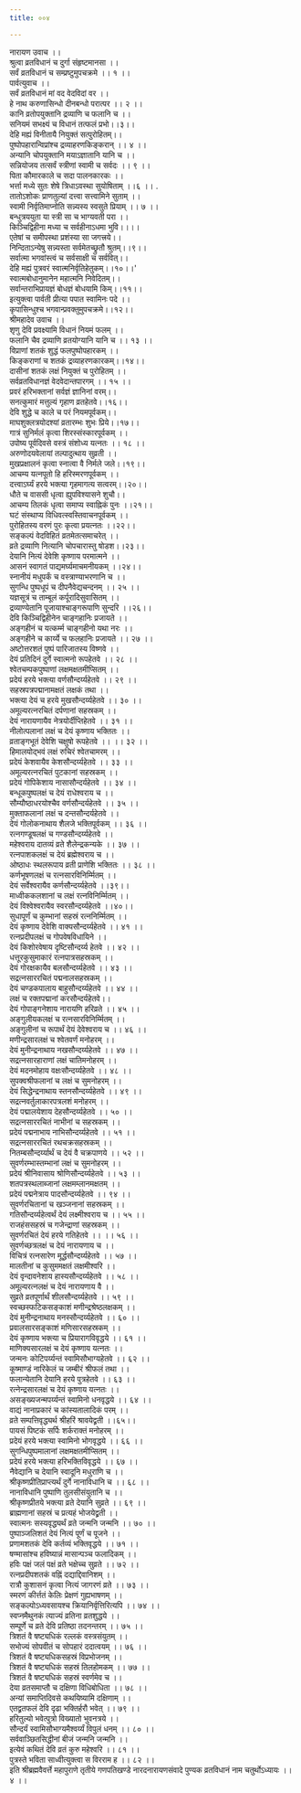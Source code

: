 ```yaml
---
title: ००४

---
```

नारायण उवाच ।।  
श्रुत्वा व्रतविधानं च दुर्गा संहृष्टमानसा ।।  
सर्वं व्रतविधानं च सम्प्रष्टुमुपचक्रमे ।। १ ।।  
पार्वत्युवाच ।।  
सर्वं व्रतविधानं मां वद वेदविदां वर ।।  
हे नाथ करुणासिन्धो दीनबन्धो परात्पर ।। २ ।।  
कानि व्रतोपयुक्तानि द्रव्याणि च फलानि च ।।  
सनियमं सभक्ष्यं च विधानं तत्फलं प्रभो।।३।।  
देहि मह्यं विनीतायै नियुक्तं सत्पुरोहितम्।।  
पुष्पोपहारान्विप्रांश्च द्रव्याहरणकिङ्करान् ।। ४ ।।  
अन्यानि चोपयुक्तानि मयाऽज्ञातानि यानि च ।।  
सन्नियोजय तत्सर्वं स्त्रीणां स्वामी च सर्वदः ।। ९ ।।  
पिता कौमारकाले च सदा पालनकारकः ।।  
भर्त्ता मध्ये सुतः शेषे त्रिधाऽवस्था सुयोषिताम् ।।६ ।। .  
तातोऽशोकः प्राणतुल्यां दत्त्वा सत्त्वामिने सुताम् ।।  
स्वामी निर्वृतिमाप्नोति सन्न्यस्य स्वसुते प्रियाम् ।। ७ ।।  
बन्धुत्रययुता या स्त्री सा च भाग्यवती परा ।।  
किञ्चिद्विहीना मध्या च सर्वहीनाऽधमा भुवि।।।।  
एतेषां च समीपस्था प्रशंस्या सा जगत्त्रये।।  
निन्दिताऽन्येषु सन्न्यस्ता सर्वमेतच्छ्रुतौ श्रुतम्।।९।।  
सर्वात्मा भगवांस्त्वं च सर्वसाक्षी च सर्ववित्।।  
देहि मह्यं पुत्रवरं स्वात्मनिर्वृतिहेतुकम्।।१०।।'  
स्वात्मबोधानुमानेन महात्मनि निवेदितम्।।  
सर्वान्तराभिप्रायज्ञं बोधज्ञं बोधयामि किम्।।११।।  
इत्युक्त्वा पार्वती प्रीत्या पपात स्वामिनः पदे ।।  
कृपासिन्धुश्च भगवान्प्रवक्तुमुपचक्रमे।।१२।।  
श्रीमहादेव उवाच ।।  
शृणु देवि प्रवक्ष्यामि विधानं नियमं फलम् ।।  
फलानि चैव द्रव्याणि व्रतयोग्यानि यानि च ।। १३ ।।  
विप्राणां शतकं शुद्धं फलपुष्पोपहारकम् ।।  
किङ्कराणां च शतकं द्रव्याहरणकारकम्।।१४।।  
दासीनां शतकं लक्षं नियुक्तं च पुरोहितम् ।।  
सर्वव्रतविधानज्ञं वेदवेदान्तपारगम् ।। १५ ।।  
प्रवरं हरिभक्तानां सर्वज्ञं ज्ञानिनां वरम्।।  
सनत्कुमारं मत्तुल्यं गृहाण व्रतहेतवे।।१६।।  
देवि शुद्धे च काले च परं नियमपूर्वकम्।।  
माघशुक्लत्रयोदश्यां व्रतारम्भः शुभः प्रिये।।१७।।  
गात्रं सुनिर्मलं कृत्वा शिरस्संस्कारपूर्वकम् ।।  
उपोष्य पूर्वदिवसे वस्त्रं संशोध्य यत्नतः ।। १८ ।।  
अरुणोदयवेलायां तल्पादुत्थाय सुव्रती ।।  
मुखप्रक्षालनं कृत्वा स्नात्वा वै निर्मले जले।।१९।।  
आचम्य यत्नपूतो हि हरिस्मरणपूर्वकम् ।।  
दत्त्वाऽर्घ्यं हरये भक्त्या गृहमागत्य सत्वरम्।।२०।।  
धौते च वाससी धृत्वा ह्युपविश्यासने शुचौ।।  
आचम्य तिलकं धृत्वा समाप्य स्वाह्निकं पुनः ।।२१।।  
घटं संस्थाप्य विधिवत्स्वस्तिवाचनपूर्वकम् ।।  
पुरोहितस्य वरणं पुरः कृत्वा प्रयत्नतः ।।२२।।  
सङ्कल्पं वेदविहितं व्रतमेतत्समाचरेत् ।।  
व्रते द्रव्याणि नित्यानि चोपचारास्तु षोडश।।२३।।  
देयानि नित्यं देवेशि कृष्णाय परमात्मने ।।  
आसनं स्वागतं पाद्यमर्घ्यमाचमनीयकम् ।।२४।।  
स्नानीयं मधुपर्कं च वस्त्राण्याभरणानि च ।।  
सुगन्धि पुष्पधूपं च दीपनैवेद्यचन्दनम् ।। २५ ।।  
यज्ञसूत्रं च ताम्बूलं कर्पूरादिसुवासितम् ।।  
द्रव्याण्येतानि पूजायाश्चाङ्गरूपाणि सुन्दरि ।।२६।।  
देवि किञ्चिद्विहीनेन चाङ्गहानिः प्रजायते ।।  
अङ्गहीनं च यत्कर्म्म चाङ्गहीनो यथा नरः ।।  
अङ्गहीने च कार्य्ये च फलहानिः प्रजायते ।। २७ ।।  
अष्टोत्तरशतं पुष्पं पारिजातस्य विष्णवे ।।  
देयं प्रतिदिनं दुर्गे स्वात्मनो रूपहेतवे ।। २८ ।।  
श्वेतचम्पकपुष्पाणां लक्षमक्षतमीप्सितम् ।।  
प्रदेयं हरये भक्त्या वर्णसौन्दर्य्यहेतवे ।। २९ ।।  
सहस्रपत्रपद्मानामक्षतं लक्षकं तथा ।।  
भक्त्या देयं च हरये मुखसौन्दर्य्यहेतवे ।। ३० ।।  
अमूल्यरत्नरचितं दर्पणानां सहस्रकम् ।।  
देयं नारायणायैव नेत्रयोर्दीप्तिहेतवे ।। ३१ ।।  
नीलोत्पलानां लक्षं च देयं कृष्णाय भक्तितः ।।  
व्रताङ्गभूतं देवेशि चक्षुषो रूपहेतवे ।। ।। ३२ ।।  
हिमालयोद्भवं लक्षं रुचिरं श्वेतचामरम् ।।  
प्रदेयं केशवायैव केशसौन्दर्य्यहेतवे ।। ३३ ।।  
अमूल्यरत्नरचितं पुटकानां सहस्रकम् ।।  
प्रदेयं गोपिकेशाय नासासौन्दर्यहेतवे ।। ३४ ।।  
बन्धूकपुष्पलक्षं च देयं राधेश्वराय च ।।  
सौम्यौष्ठाधरयोश्चैव वर्णसौन्दर्यहेतवे ।। ३५ ।।  
मुक्ताफलानां लक्षं च दन्तसौन्दर्यहेतवे ।।  
देयं गोलोकनाथाय शैलजे भक्तिपूर्वकम् ।। ३६ ।।  
रत्नगण्डूषलक्षं च गण्डसौन्दर्य्यहेतवे ।।  
महेश्वराय दातव्यं व्रते शैलेन्द्रकन्यके ।। ३७ ।।  
रत्नपाशकलक्षं च देयं ब्रह्मेश्वराय च ।।  
ओष्ठाधः स्थलरूपाय व्रती प्राणेशि भक्तितः ।। ३८ ।।  
कर्णभूषणलक्षं च रत्नसारविनिर्म्मितम् ।।  
देयं सर्वेश्वरायैव कर्णसौन्दर्य्यहेतवे ।।३९।।  
माध्वीककलशानां च लक्षं रत्नविनिर्म्मितम् ।।  
देयं विश्वेश्वरायैव स्वरसौन्दर्य्यहेतवे ।।४०।।  
सुधापूर्णं च कुम्भानां सहस्रं रत्ननिर्म्मितम् ।।  
देयं कृष्णाय देवेशि वाक्यसौन्दर्य्यहेतवे ।। ४१ ।।  
रत्नप्रदीपलक्षं च गोपवेषविधायिने ।।  
देयं किशोरवेषाय दृष्टिसौन्दर्य्य हेतवे ।। ४२ ।।  
धत्तूरकुसुमाकारं रत्नपात्रसहस्रकम् ।।  
देयं गोरक्षकायैव बलसौन्दर्य्यहेतवे ।। ४३ ।।  
सद्रत्नसाररचितं पद्मनालसहस्रकम् ।।  
देयं चण्डकपालाय बाहुसौन्दर्य्यहेतवे ।। ४४ ।।  
लक्षं च रक्तपद्मानां करसौन्दर्यहेतवे।।  
देयं गोपाङ्गनेशाय नारायणि हरिव्रते ।। ४५ ।।  
अङ्गुलीयकलक्षं च रत्नसारविनिर्म्मितम् ।।  
अङ्गुलीनां च रूपार्थं देयं देवेश्वराय च ।। ४६ ।।  
मणीन्द्रसारलक्षं च श्वेतवर्णं मनोहरम् ।।  
देयं मुनीन्द्रनाथाय नखसौन्दर्य्यहेतवे ।। ४७ ।।  
सद्रत्नसारहाराणां लक्षं चातिमनोहरम् ।।  
देयं मदनमोहाय वक्षःसौन्दर्य्यहेतवे ।। ४८ ।।  
सुपक्वश्रीफलानां च लक्षं च सुमनोहरम् ।।  
देयं सिद्धेन्द्रनाथाय स्तनसौन्दर्य्यहेतवे ।। ४९ ।।  
सद्रत्नवर्तुलाकारपत्रलशं मनोहरम् ।।  
देयं पद्मालयेशाय देहसौन्दर्य्यहेतवे ।। ५० ।।  
सद्रत्नसाररचितं नाभीनां च सहस्रकम् ।।  
प्रदेयं पद्मनाभाय नाभिसौन्दर्य्यहेतवे ।। ५१ ।।  
सद्रत्नसाररचितं रथचक्रसहस्रकम् ।।  
नितम्बसौन्दर्य्यार्थं च देयं वै चक्रपाणये ।। ५२ ।।  
सुवर्णरम्भास्तम्भानां लक्षं च सुमनोहरम् ।।  
प्रदेयं श्रीनिवासाय श्रोणिसौन्दर्य्यहेतवे ।। ५३ ।।  
शतपत्रस्थलाब्जानां लक्षमम्लानमक्षतम् ।।  
प्रदेयं पद्मनेत्राय पादसौन्दर्य्यहेतवे ।। ९४ ।।  
सुवर्णरचितानां च खञ्जनानां सहस्रकम् ।।  
गतिसौन्दर्य्यहेत्वर्थं देयं लक्ष्मीश्वराय च ।। ५५ ।।  
राजहंससहस्रं च गजेन्द्राणां सहस्रकम् ।।  
सुवर्णरचितं देयं हरये गतिहेतवे ।। ।। ५६ ।।  
सुवर्णच्छत्रलक्षं च देयं नारायणाय च ।।  
विचित्रं रत्नसारेण मूर्द्धसौन्दर्य्यहेतवे ।। ५७ ।।  
मालतीनां च कुसुममक्षतं लक्षमीश्वरि ।।  
देयं वृन्दावनेशाय हास्यसौन्दर्य्यहेतवे ।। ५८ ।।  
अमूल्यरत्नलक्षं च देयं नारायणाय वै ।।  
सुव्रते व्रतपूर्णार्थं शीलसौन्दर्य्यहेतवे ।। ५९ ।।  
स्वच्छस्फटिकसङ्काशं मणीन्द्रश्रेष्ठलक्षकम् ।।  
देयं मुनीन्द्रनाथाय मनस्सौन्दर्य्यहेतवे ।। ६० ।।  
प्रवालसारसङ्काशं मणिसारसहस्रकम् ।।  
देयं कृष्णाय भक्त्या च प्रियारागविवृद्धये ।। ६१ ।।  
माणिक्यसारलक्षं च देयं कृष्णाय यत्नतः ।।  
जन्मनः कोटिपर्य्यन्तं स्वामिसौभाग्यहेतवे ।। ६२ ।।  
कूष्माण्डं नारिकेलं च जम्बीरं श्रीफलं तथा ।।  
फलान्येतानि देयानि हरये पुत्रहेतवे ।। ६३ ।।  
रत्नेन्द्रसारलक्षं च देयं कृष्णाय यत्नतः ।।  
असङ्ख्यजन्मपर्य्यन्तं स्वामिनो धनवृद्धये ।। ६४ ।।  
वाद्यं नानाप्रकारं च कांस्यतालादिकं परम् ।।  
व्रते सम्पत्तिवृद्ध्यर्थ श्रीहरिं श्रावयेद्व्रती ।।६५।।  
पायसं पिष्टकं सर्पिः शर्कराक्तं मनोहरम् ।।  
प्रदेयं हरये भक्त्या स्वामिनो भोगवृद्धये ।। ६६ ।।  
सुगन्धिपुष्पमालानां लक्षमक्षतमीप्सितम् ।।  
प्रदेयं हरये भक्त्या हरिभक्तिविवृद्धये ।। ६७ ।।  
नैवेद्यानि च देयानि स्वादूनि मधुराणि च ।।  
श्रीकृष्णप्रीतिप्राप्त्यर्थं दुर्गे नानाविधानि च ।। ६८ ।।  
नानाविधानि पुष्पाणि तुलसीसंयुतानि च ।।  
श्रीकृष्णप्रीतये भक्त्या व्रते देयानि सुव्रते ।। ६९ ।।  
ब्राह्मणानां सहस्रं च प्रत्यहं भोजयेद्व्रती ।।  
स्वात्मनः सस्यवृद्ध्यर्थं व्रते जन्मनि जन्मनि ।। ७० ।।  
पुष्पाञ्जलिशतं देयं नित्यं पूर्णं च पूजने ।।  
प्रणामशतकं देवि कर्तव्यं भक्तिवृद्धये ।। ७१ ।।  
षण्मासांश्च हविष्यान्नं मासान्पञ्च फलादिकम् ।।  
हविः पक्षं जलं पक्षं व्रते भक्षेच्च सुव्रते ।। ७२ ।।  
रत्नप्रदीपशतकं वह्निं दद्याद्दिवानिशम् ।।  
रात्रौ कुशासनं कृत्वा नित्यं जागरणं व्रते ।। ७३ ।।  
स्मरणं कीर्त्ततं केलिः प्रेक्षणं गुह्यभाषणम् ।।  
सङ्कल्पोऽध्यवसायश्च क्रियानिर्वृत्तिरित्यपि ।। ७४ ।।  
स्वप्नमैथुनकं त्याज्यं व्रतिना व्रतशुद्धये ।।  
सम्पूर्णे च व्रते देवि प्रतिष्ठा तदनन्तरम् ।। ७५ ।।  
त्रिशतं वै षष्ट्यधिकं रल्लकं वस्त्रसंयुतम् ।।  
सभोज्यं सोपवीतं च सोपहारं ददात्वयम् ।। ७६ ।।  
त्रिशतं वै षष्ट्यधिकसहस्रं विप्रभोजनम् ।।  
त्रिशतं वै षष्ट्यधिकं सहस्रं तिलहोमकम् ।। ७७ ।।  
त्रिशतं वै षष्ट्यधिकं सहस्रं स्वर्णमेव च ।।  
देया व्रतसमाप्तौ च दक्षिणा विधिबोधिता ।। ७८ ।।  
अन्यां समाप्तिदिवसे कथयिष्यामि दक्षिणाम् ।।  
एतद्व्रतफलं देवि दृढा भक्तिर्हरौ भवेत् ।। ७९ ।।  
हरितुल्यो भवेत्पुत्रो विख्यातो भुवनत्रये ।।  
सौन्दर्यं स्वामिसौभाग्यमैश्वर्य्यं विपुलं धनम् ।। ८० ।।  
सर्ववाञ्छितसिद्धीनां बीजं जन्मनि जन्मनि ।।  
इत्येवं कथितं देवि व्रतं कुरु महेश्वरि ।। ८१ ।।  
पुत्रस्ते भविता साध्वीत्युक्त्वा स विरराम ह ।। ८२ ।।  
इति श्रीब्रह्मवैवर्त्ते महापुराणे तृतीये गणपतिखण्डे नारदनारायणसंवादे पुण्यक व्रतविधानं नाम चतुर्थोऽध्यायः ।। ४ ।।